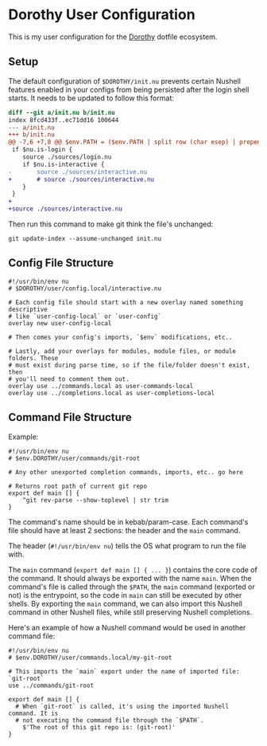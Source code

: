 # Dorothy User Configuration

This is my user configuration for the [Dorothy](https://github.com/bevry/dorothy) dotfile ecosystem.

## Setup

The default configuration of `$DOROTHY/init.nu` prevents certain Nushell
features enabled in your configs from being persisted after the login shell
starts. It needs to be updated to follow this format:

```patch
diff --git a/init.nu b/init.nu
index 8fcd433f..ec71dd16 100644
--- a/init.nu
+++ b/init.nu
@@ -7,6 +7,8 @@ $env.PATH = ($env.PATH | split row (char esep) | prepend $'($env.HOME)/.local/sh
 if $nu.is-login {
 	source ./sources/login.nu
 	if $nu.is-interactive {
-		source ./sources/interactive.nu
+		# source ./sources/interactive.nu
 	}
 }
+
+source ./sources/interactive.nu
```

Then run this command to make git think the file's unchanged:

```shell
git update-index --assume-unchanged init.nu
```

## Config File Structure
```nu
#!/usr/bin/env nu
# $DOROTHY/user/config.local/interactive.nu

# Each config file should start with a new overlay named something descriptive
# like `user-config-local` or `user-config`
overlay new user-config-local

# Then comes your config's imports, `$env` modifications, etc..

# Lastly, add your overlays for modules, module files, or module folders. These
# must exist during parse time, so if the file/folder doesn't exist, then
# you'll need to comment them out.
overlay use ../commands.local as user-commands-local
overlay use ../completions.local as user-completions-local
```

## Command File Structure

Example:

```nu
#!/usr/bin/env nu
# $env.DOROTHY/user/commands/git-root

# Any other unexported completion commands, imports, etc.. go here

# Returns root path of current git repo
export def main [] {
	^git rev-parse --show-toplevel | str trim
}
```

The command's name should be in kebab/param-case. Each command's file should
have at least 2 sections: the header and the `main` command.

The header (`#!/usr/bin/env nu`) tells the OS what program to run the file with.

The `main` command (`export def main [] { ... }`) contains the core code of the
command. It should always be exported with the name `main`. When the command's
file is called through the `$PATH`, the `main` command (exported or not) is the
entrypoint, so the code in `main` can still be executed by other shells. By
exporting the `main` command, we can also import this Nushell command in other
Nushell files, while still preserving Nushell completions.

Here's an example of how a Nushell command would be used in another
command file:

```nu
#!/usr/bin/env nu
# $env.DOROTHY/user/commands.local/my-git-root

# This imports the `main` export under the name of imported file: `git-root`
use ../commands/git-root

export def main [] {
  # When `git-root` is called, it's using the imported Nushell command. It is
  # not executing the command file through the `$PATH`.
	$'The root of this git repo is: (git-root)'
}
```
